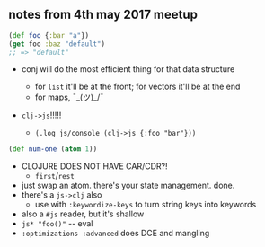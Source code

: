 ## notes from 4th may 2017 meetup

```clojure
(def foo {:bar "a"})
(get foo :baz "default")
;; => "default"
```

* conj will do the most efficient thing for that data structure
  * for `list` it'll be at the front; for vectors it'll be at the end
  * for maps, ¯\_(ツ)_/¯

* `clj->js`!!!!!
  * `(.log js/console (clj->js {:foo "bar"}))`

```clojure
(def num-one (atom 1))
```

* CLOJURE DOES NOT HAVE CAR/CDR?!
  * `first`/`rest`
* just swap an atom. there's your state management. done.
* there's a `js->clj` also
  * use with `:keywordize-keys` to turn string keys into keywords
* also a `#js` reader, but it's shallow
* `js* "foo()"` -- eval
* `:optimizations :advanced` does DCE and mangling
